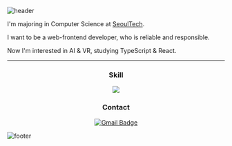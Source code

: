 ![header](https://capsule-render.vercel.app/api?type=waving&color=timeAuto&height=200&section=header&text=Seungtae%20Oh&fontSize=36&fontAlignY=35)

I'm majoring in Computer Science at [SeoulTech](https://seoultech.ac.kr/).

I want to be a web-frontend developer, who is reliable and responsible.

Now I'm interested in AI & VR, studying TypeScript & React.

---

<div align="center">

### Skill

![](https://img.shields.io/badge/Javascript-F7DF1E?style=flat-square&logo=javascript&logoColor=black)

### Contact

[![Gmail Badge](https://img.shields.io/badge/Gmail-d14836?style=flat-square&logo=Gmail&logoColor=white&link=mailto:mailto:sjsjsj1246@gmail.com)](mailto:yeoularu@gmail.com)

</div>

![footer](https://capsule-render.vercel.app/api?type=waving&color=timeAuto&height=90&section=footer&text=&fontSize=30&fontAlignY=80)
